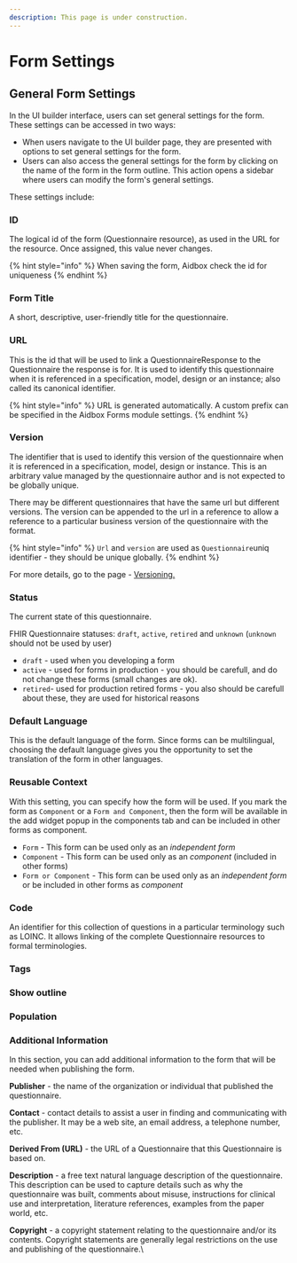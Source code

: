 ```yaml
---
description: This page is under construction.
---
```


# Form Settings

## General Form Settings

In the UI builder interface, users can set general settings for the form. These settings can be accessed in two ways:

* When users navigate to the UI builder page, they are presented with options to set general settings for the form.
* Users can also access the general settings for the form by clicking on the name of the form in the form outline. This action opens a sidebar where users can modify the form's general settings.

These settings include:

### ID

The logical id of the form (Questionnaire resource), as used in the URL for the resource. Once assigned, this value never changes.

{% hint style="info" %}
When saving the form, Aidbox check the id for uniqueness
{% endhint %}

### Form Title

A short, descriptive, user-friendly title for the questionnaire.

### URL

This is the id that will be used to link a QuestionnaireResponse to the Questionnaire the response is for. It is used to identify this questionnaire when it is referenced in a specification, model, design or an instance; also called its canonical identifier.



{% hint style="info" %}
URL is generated automatically. A custom prefix can be specified in the Aidbox Forms module settings.
{% endhint %}

### Version

The identifier that is used to identify this version of the questionnaire when it is referenced in a specification, model, design or instance. This is an arbitrary value managed by the questionnaire author and is not expected to be globally unique.

There may be different questionnaires that have the same url but different versions. The version can be appended to the url in a reference to allow a reference to a particular business version of the questionnaire with the format.

{% hint style="info" %}
`Url` and `version` are used as `Questionnaire`uniq identifier - they should be unique globally.
{% endhint %}

For more details, go to the page - [Versioning.](versioning.md)

### Status

The current state of this questionnaire.

FHIR Questionnaire statuses: `draft`, `active`, `retired` and `unknown` (`unknown` should not be used by user)

* `draft` - used when you developing a form
* `active` - used for forms in production - you should be carefull, and do not change these forms (small changes are ok).
* `retired`- used for production retired forms - you also should be carefull about these, they are used for historical reasons

### Default Language

This is the default language of the form. Since forms can be multilingual, choosing the default language gives you the opportunity to set the translation of the form in other languages.

### Reusable Context

With this setting, you can specify how the form will be used. If you mark the form as `Component` or a `Form and Component`, then the form will be available in the add widget popup in the components tab and can be included in other forms as component.

* `Form` - This form can be used only as an _independent form_
* `Component` - This form can be used only as an _component_ (included in other forms)
* `Form or Component` - This form can be used only as an _independent form_ or be included in other forms as _component_

### Code

An identifier for this collection of questions in a particular terminology such as LOINC.  It allows linking of the complete Questionnaire resources to formal terminologies.

### Tags

### Show outline

### Population

### Additional Information

In this section, you can add additional information to the form that will be needed when publishing the form.

**Publisher** - the name of the organization or individual that published the questionnaire.

**Contact** - contact details to assist a user in finding and communicating with the publisher. It may be a web site, an email address, a telephone number, etc.

**Derived From (URL)** - the URL of a Questionnaire that this Questionnaire is based on.

**Description** - a free text natural language description of the questionnaire. This description can be used to capture details such as why the questionnaire was built, comments about misuse, instructions for clinical use and interpretation, literature references, examples from the paper world, etc.

**Copyright** - a copyright statement relating to the questionnaire and/or its contents. Copyright statements are generally legal restrictions on the use and publishing of the questionnaire.\\
